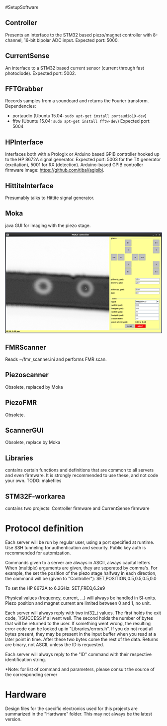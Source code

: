 #SetupSoftware

## Controller
Presents an interface to the STM32 based piezo/magnet controller with 8-channel, 16-bit bipolar ADC input.
Expected port: 5000.


## CurrentSense
An interface to a STM32 based current sensor (current through fast photodiode). 
Expected port: 5002.


## FFTGrabber
Records samples from a soundcard and returns the Fourier transform.
Dependencies: 
  * portaudio (Ubuntu 15.04: ``sudo apt-get install portaudio19-dev``)
  * fftw (Ubuntu 15.04: ``sudo apt-get install fftw-dev``)
Expected port: 5004

## HPInterface
Interfaces both with a Prologix or Arduino based GPIB controller hooked up to the HP 8672A signal generator.
Expected port: 5003 for the TX generator (excitation), 5001 for RX (detection).
Arduino-based GPIB controller firmware image: https://github.com/tibal/agipibi.

## HittiteInterface
Presumably talks to Hittite signal generator.

## Moka
java GUI for imaging with the piezo stage.

![fig](Moka/screenshot.png)

## FMRScanner
Reads ~/fmr_scanner.ini and performs FMR scan.

## Piezoscanner
Obsolete, replaced by Moka

## PiezoFMR
Obsolete.

## ScannerGUI
Obsolete, replace by Moka



## Libraries
contains certain functions and definitions that are common to all servers and even firmware. It is strongly recommended to use these, and not code your own.
TODO: makefiles

## STM32F-workarea
contains two projects: Controller firmware and CurrentSense firmware

# Protocol definition
Each server will be run by regular user, using a port specified at runtime. Use SSH tunneling for authentication and
security. Public key auth is recommended for automization.

Commands given to a server are always in ASCII, always capital letters. When (multiple) arguments are given, they are seperated by comma's.
For example, the set the position of the piezo stage halfway in each direction, the command will be (given to "Controller"):
SET,POSITION,0.5,0.5,0.5,0.0

To set the HP 8672A to 6.2GHz:
SET,FREQ,6.2e9

Physical values (frequency, current, ...) will always be handled in SI-units. Piezo position and magnet current are limited
between 0 and 1, no unit.

Each server will always reply with two int32_t values. The first holds the exit code, 1/SUCCESS if al went well. The second holds the number of bytes that will 
be returned to the user. If something went wrong, the resulting error code can be looked up in "Libraries/errors.h".
If you do not read all bytes present, they may be present in the input buffer when you read at a later point in time. After
these two bytes come the rest of the data. Returns are binary, not ASCII, unless the ID is requested.

Each server will always reply to the "ID" command with their respective identification string.

*Note: for list of command and parameters, please consult the source of the corresponding server

# Hardware

Design files for the specific electronics used for this projects are summarized in the "Hardware" folder. This may not
always be the latest version.
